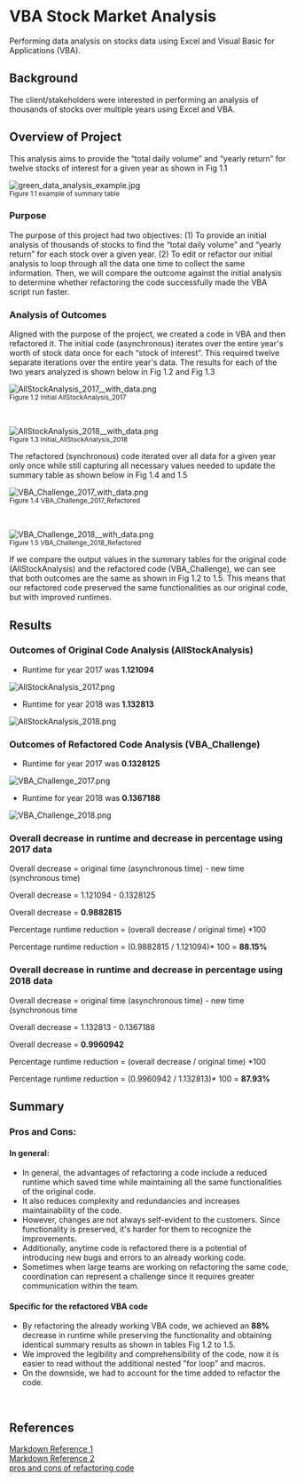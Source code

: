 
# VBA Stock Market Analysis

Performing data analysis on stocks data using Excel and Visual Basic for Applications (VBA).

## Background

The client/stakeholders were interested in performing an analysis of thousands of stocks over multiple years using Excel and VBA.

## Overview of Project

This analysis aims to provide the “total daily volume” and “yearly return”  for twelve stocks of interest for a given year as shown in Fig 1.1

![green_data_analysis_example.jpg](Images/green_data_analysis_example.jpg)<br />
<sub>Figure 1.1 example of summary table

### Purpose

The purpose of this project had two objectives: (1) To provide an initial analysis of thousands of stocks to find the “total daily volume” and “yearly return” for each stock over a given year. (2) To edit or refactor our initial analysis to loop through all the data one time to collect the same information. Then, we will compare the outcome against the initial analysis to determine whether refactoring the code successfully made the VBA script run faster.

### Analysis of Outcomes

Aligned with the purpose of the project, we created a code in VBA and then refactored it. The initial code (asynchronous) iterates over the entire year's worth of stock data once for each “stock of interest”. This required twelve separate iterations over the entire year's data. The results for each of the two years analyzed is shown below in Fig 1.2 and Fig 1.3

![AllStockAnalysis_2017__with_data.png](Images/AllStockAnalysis_2017__with_data.png)<br />
<sub> Figure 1.2 Initial AllStockAnalysis_2017<br />
<p>&nbsp;</p>

![AllStockAnalysis_2018__with_data.png](Images/AllStockAnalysis_2018__with_data.png)<br />
<sub>Figure 1.3 Initial_AllStockAnalysis_2018<br />
 

The refactored (synchronous) code iterated over all data for a given year only once while still capturing all necessary values needed to update the summary table as shown below in Fig 1.4 and 1.5

![VBA_Challenge_2017_with_data.png](Images/VBA_Challenge_2017_with_data.png)<br />
<sub>Figure 1.4 VBA_Challenge_2017_Refactored<br />
<p>&nbsp;</p>

![VBA_Challenge_2018__with_data.png](Images/VBA_Challenge_2018__with_data.png)<br />
<sub>Figure 1.5 VBA_Challenge_2018_Refactored<br />

If we compare the output values in the summary tables for the original code (AllStockAnalysis) and the refactored code (VBA_Challenge), we can see that both outcomes are the same as shown in Fig 1.2 to 1.5. This means that our refactored code preserved the same functionalities as our original code, but with improved runtimes.


## Results

### Outcomes of Original Code Analysis (AllStockAnalysis)

- Runtime for year 2017 was **1.121094**

![AllStockAnalysis_2017.png](Resources/AllStockAnalysis_2017.png)

- Runtime for year 2018 was **1.132813**

![AllStockAnalysis_2018.png](Resources/AllStockAnalysis_2018.png)

### Outcomes of Refactored Code Analysis (VBA_Challenge)

- Runtime for year 2017 was **0.1328125**

![VBA_Challenge_2017.png](Resources/VBA_Challenge_2017.png)

- Runtime for year 2018 was **0.1367188**

![VBA_Challenge_2018.png](Resources/VBA_Challenge_2018.png)

### Overall decrease in runtime and decrease in percentage using 2017 data

Overall decrease = original time (asynchronous time) - new time (synchronous time)<br />

Overall decrease = 1.121094 - 0.1328125<br />

Overall decrease = **0.9882815**

Percentage runtime reduction = (overall decrease / original time) *100<br />

Percentage runtime reduction = (0.9882815 / 1.121094)* 100 = **88.15%**

### Overall decrease in runtime and decrease in percentage using 2018 data

Overall decrease = original time (asynchronous time) - new time (synchronous time<br />

Overall decrease = 1.132813 -  0.1367188<br />

Overall decrease = **0.9960942**


Percentage runtime reduction = (overall decrease / original time) *100<br />

Percentage runtime reduction = (0.9960942 / 1.132813)* 100 = **87.93%**

## Summary
 
### Pros and Cons:
#### In general:
 
- In general, the advantages of refactoring a code include a reduced runtime which saved time while maintaining all the same functionalities of the original code. 
- It also reduces complexity and redundancies and increases maintainability of the code.
- However, changes are not always self-evident to the customers. Since functionality is preserved, it's harder for them to recognize the improvements.
- Additionally, anytime code is refactored there is a potential of introducing new bugs and errors to an already working code.
- Sometimes when large teams are working on refactoring the same code, coordination can represent a challenge since it requires greater communication within the team.
 
 
#### Specific for the refactored VBA code

- By refactoring the already working VBA code, we achieved an **88%** decrease in runtime while preserving the functionality and obtaining identical summary results as shown in tables Fig 1.2 to 1.5.
- We improved the legibility and comprehensibility of the code, now it is easier to read without the additional nested ”for loop” and macros.
- On the downside, we had to account for the time added to refactor the code.
 
 <br/>
 
 ## References
 
 [Markdown Reference 1](https://docs.github.com/en/get-started/writing-on-github/getting-started-with-writing-and-formatting-on-github/basic-writing-and-formatting-syntax)<br />
 [Markdown Reference 2](https://www.markdownguide.org/basic-syntax/)<br />
 [pros and cons of refactoring code](https://www.ionos.com/digitalguide/websites/web-development/what-is-refactoring/)<br />
